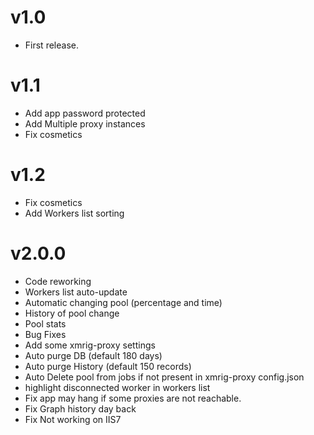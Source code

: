 # v1.0
- First release.

# v1.1
- Add app password protected
- Add Multiple proxy instances
- Fix cosmetics

# v1.2
- Fix cosmetics
- Add Workers list sorting

# v2.0.0
- Code reworking
- Workers list auto-update
- Automatic changing pool (percentage and time)
- History of pool change
- Pool stats
- Bug Fixes
- Add some xmrig-proxy settings
- Auto purge DB  (default 180 days)
- Auto purge History (default 150 records)
- Auto Delete pool from jobs if not present in xmrig-proxy config.json
- highlight disconnected worker in workers list
- Fix app may hang if some proxies are not reachable.
- Fix Graph history day back
- Fix Not working on IIS7 